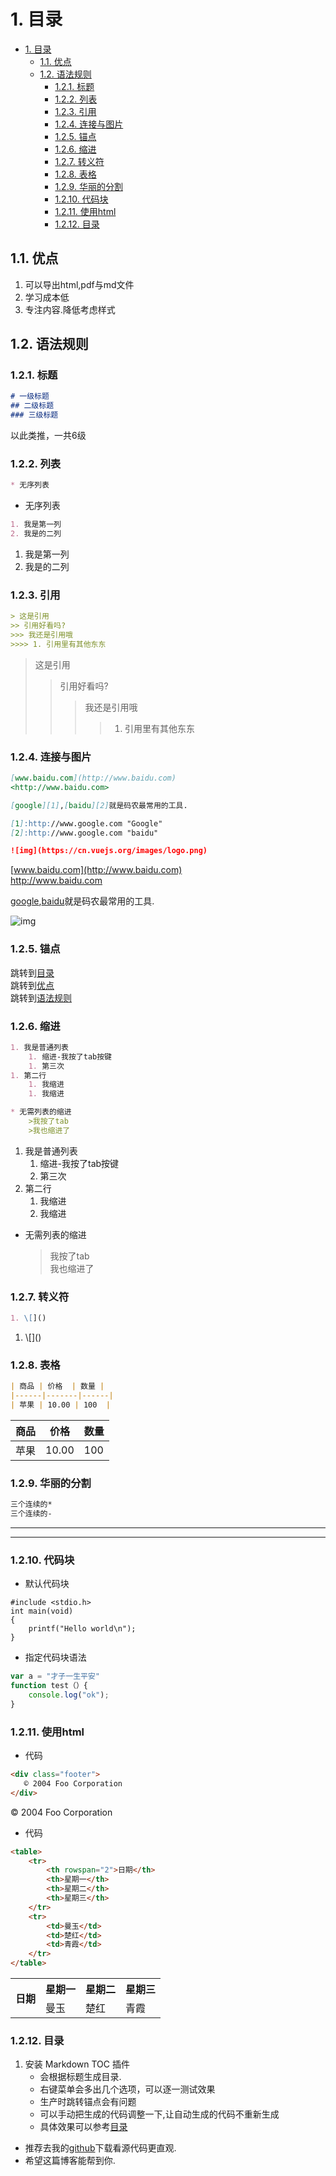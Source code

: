# 1. 目录

<!-- TOC -->

- [1. 目录](#1-目录)
    - [1.1. 优点](#11-优点)
    - [1.2. 语法规则](#12-语法规则)
        - [1.2.1. 标题](#121-标题)
        - [1.2.2. 列表](#122-列表)
        - [1.2.3. 引用](#123-引用)
        - [1.2.4. 连接与图片](#124-连接与图片)
        - [1.2.5. 锚点](#125-锚点)
        - [1.2.6. 缩进](#126-缩进)
        - [1.2.7. 转义符](#127-转义符)
        - [1.2.8. 表格](#128-表格)
        - [1.2.9. 华丽的分割](#129-华丽的分割)
        - [1.2.10. 代码块](#1210-代码块)
        - [1.2.11. 使用html](#1211-使用html)
        - [1.2.12. 目录](#1212-目录)

<!-- /TOC -->

## 1.1. 优点

1. 可以导出html,pdf与md文件
2. 学习成本低
3. 专注内容.降低考虑样式

## 1.2. 语法规则

### 1.2.1. 标题

```md
# 一级标题  
## 二级标题  
### 三级标题
```
以此类推，一共6级

### 1.2.2. 列表

```md
* 无序列表
```

* 无序列表

```md
1. 我是第一列  
2. 我是的二列  
```

1. 我是第一列  
2. 我是的二列 


### 1.2.3. 引用

```md
> 这是引用
>> 引用好看吗?
>>> 我还是引用哦
>>>> 1. 引用里有其他东东
```

> 这是引用
>> 引用好看吗?
>>> 我还是引用哦
>>>> 1. 引用里有其他东东

### 1.2.4. 连接与图片

```md
[www.baidu.com](http://www.baidu.com)  
<http://www.baidu.com>

[google][1],[baidu][2]就是码农最常用的工具.

[1]:http://www.google.com "Google"  
[2]:http://www.google.com "baidu"  

![img](https://cn.vuejs.org/images/logo.png)
```
[www.baidu.com](http://www.baidu.com)  
<http://www.baidu.com>

[google][1],[baidu][2]就是码农最常用的工具.

[1]:http://www.google.com "Google"  
[2]:http://www.google.com "baidu"  

![img](https://cn.vuejs.org/images/logo.png)

### 1.2.5. 锚点

跳转到[目录](#目录)  
跳转到[优点](#优点)  
跳转到[语法规则](#语法规则)


### 1.2.6. 缩进

```md
1. 我是普通列表
    1. 缩进-我按了tab按键
    1. 第三次
1. 第二行
    1. 我缩进
    1. 我缩进

* 无需列表的缩进
    >我按了tab  
    >我也缩进了
```

1. 我是普通列表
    1. 缩进-我按了tab按键
    1. 第三次
1. 第二行
    1. 我缩进
    1. 我缩进

* 无需列表的缩进
    >我按了tab  
    >我也缩进了

### 1.2.7. 转义符

```md
1. \[]()
```

1. \\\[]()

### 1.2.8. 表格

```md
| 商品 | 价格  | 数量 |
|------|-------|------|
| 苹果 | 10.00 | 100  |
```

| 商品 | 价格  | 数量 |
|------|-------|------|
| 苹果 | 10.00 | 100  |

### 1.2.9. 华丽的分割

```md
三个连续的*
三个连续的-
```

*** 
---  

### 1.2.10. 代码块

* 默认代码块

```
#include <stdio.h>
int main(void)
{
    printf("Hello world\n");
}

```

* 指定代码块语法  
``` javascript 
var a = "才子一生平安" 
function test（）{
    console.log("ok");
}
```

### 1.2.11. 使用html

* 代码

``` html 
<div class="footer">
   © 2004 Foo Corporation
</div>
```

<div class="footer">
   © 2004 Foo Corporation
</div>

* 代码

``` html 
<table>
    <tr>
        <th rowspan="2">日期</th>
        <th>星期一</th>
        <th>星期二</th>
        <th>星期三</th>
    </tr>
    <tr>
        <td>曼玉</td>
        <td>楚红</td>
        <td>青霞</td>
    </tr>
</table>
```

<table>
    <tr>
        <th rowspan="2">日期</th>
        <th>星期一</th>
        <th>星期二</th>
        <th>星期三</th>
    </tr>
    <tr>
        <td>曼玉</td>
        <td>楚红</td>
        <td>青霞</td>
    </tr>
</table>

### 1.2.12. 目录

1. 安装 Markdown TOC 插件
    * 会根据标题生成目录.   
    * 右键菜单会多出几个选项，可以逐一测试效果
    * 生产时跳转锚点会有问题
    * 可以手动把生成的代码调整一下,让自动生成的代码不重新生成
    * 具体效果可以参考[目录](#目录)

* 推荐去我的[github](https://github.com/heweigeng1/doc/blob/master/markdown-doc.md)下载看源代码更直观.
* 希望这篇博客能帮到你.